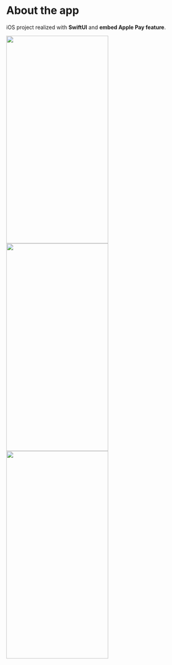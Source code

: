 <h1>About the app</h1>

iOS project realized with **SwiftUI** and **embed Apple Pay feature**.<br>

<p float="center">
<img src="https://user-images.githubusercontent.com/6122888/186755793-5c18a64e-4300-4be4-ad78-879834454acb.png" width="270" height="550">
<img src="https://user-images.githubusercontent.com/6122888/186755815-937a1d3c-383b-4c21-b16a-9bc405e13d1d.png" width="270" height="550">
<img src="https://user-images.githubusercontent.com/6122888/186755834-50eb2c00-088c-49fb-ab4c-67f958ceeefa.png" width="270" height="550">
</p>

